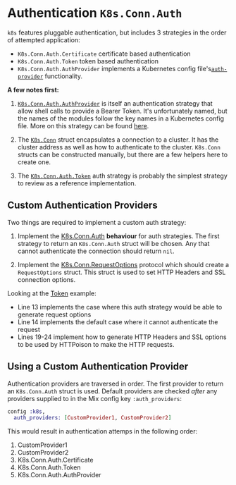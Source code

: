 # Authentication `K8s.Conn.Auth`

`k8s` features pluggable authentication, but includes 3 strategies in the order of attempted application:

* `K8s.Conn.Auth.Certificate` certificate based authentication
* `K8s.Conn.Auth.Token` token based authentication
* `K8s.Conn.Auth.AuthProvider` implements a Kubernetes config file's[`auth-provider`](https://banzaicloud.com/blog/kubeconfig-security/) functionality.

**A few notes first:**

1. [`K8s.Conn.Auth.AuthProvider`](https://github.com/coryodaniel/k8s/blob/master/lib/k8s/conn/auth/auth_provider.ex) is itself an authentication strategy that allow shell calls to provide a Bearer Token. It's unfortunately named, but the names of the modules follow the key names in a Kubernetes config file. More on this strategy can be found [here](https://banzaicloud.com/blog/kubeconfig-security/).
   
2. The [`K8s.Conn`](https://github.com/coryodaniel/k8s/blob/master/lib/k8s/conn.ex#L58) struct encapsulates a connection to a cluster. It has the cluster address as well as how to authenticate to the cluster. `K8s.Conn` structs can be constructed manually, but there are a few helpers here to create one.
   
3. The [`K8s.Conn.Auth.Token`](https://github.com/coryodaniel/k8s/blob/master/lib/k8s/conn/auth/token.ex#L13-L14) auth strategy is probably the simplest strategy to review as a reference implementation.

## Custom Authentication Providers

Two things are required to implement a custom auth strategy:

1. Implement the [K8s.Conn.Auth](https://github.com/coryodaniel/k8s/blob/master/lib/k8s/conn/auth.ex) **behaviour** for auth strategies. The first strategy to return an `K8s.Conn.Auth` struct will be chosen. Any that cannot authenticate the connection should return `nil`.
   
2. Implement the [K8s.Conn.RequestOptions](https://github.com/coryodaniel/k8s/blob/master/lib/k8s/conn/request_options.ex#L19) protocol which should create a `RequestOptions` struct. This struct is used to set HTTP Headers and SSL connection options.

Looking at the [Token](https://github.com/coryodaniel/k8s/blob/master/lib/k8s/conn/auth/token.ex#L13-L14) example:

* Line 13 implements the case where this auth strategy would be able to generate request options
* Line 14 implements the default case where it cannot authenticate the request
* Lines 19-24 implement how to generate HTTP Headers and SSL options to be used by HTTPoison to make the HTTP requests.

## Using a Custom Authentication Provider

Authentication providers are traversed in order. The first provider to return an `K8s.Conn.Auth` struct is used. Default providers are checked _after_ any providers supplied to in the Mix config key `:auth_providers`:

```elixir
config :k8s, 
  auth_providers: [CustomProvider1, CustomProvider2]
```

This would result in authentication attemps in the following order:

1. CustomProvider1 
2. CustomProvider2
3. K8s.Conn.Auth.Certificate
4. K8s.Conn.Auth.Token
5. K8s.Conn.Auth.AuthProvider
